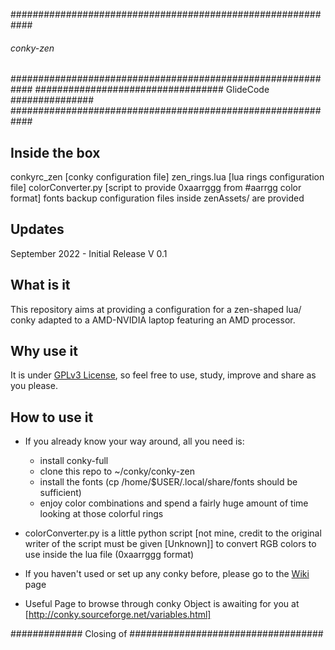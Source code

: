 
############################################################
###### conky-zen ###########################################
############################################################
################################## GlideCode ###############
############################################################

## Inside the box
conkyrc_zen [conky configuration file]
zen_rings.lua [lua rings configuration file]
colorConverter.py [script to provide 0xaarrggg from #aarrgg color format]
fonts
backup configuration files inside zenAssets/ are provided 

## Updates
September 2022 - Initial Release V 0.1

## What is it
This repository aims at providing a configuration for a  zen-shaped lua/ conky adapted to a AMD-NVIDIA laptop featuring an AMD processor.

## Why use it
It is under [GPLv3 License](gpl-3.0.txt), so feel free to use, study, improve and share as you please.

## How to use it
* If you already know your way around, all you need is:
  - install conky-full
  - clone this repo to ~/conky/conky-zen
  - install the fonts (cp /home/$USER/.local/share/fonts should be sufficient)
  - enjoy color combinations and spend a fairly huge amount of time looking at those colorful rings

* colorConverter.py is a little python script [not mine, credit to the original writer of the script must be given [Unknown]] to convert RGB colors to use inside the lua file (0xaarrggg format)

* If you haven't used or set up any conky before, please go to the [Wiki](https://gitlab.nomagic.fr/popi/conky-grapes/wikis/home) page 

* Useful Page to browse through conky Object is awaiting for you at [http://conky.sourceforge.net/variables.html]

############# Closing of ###################################
